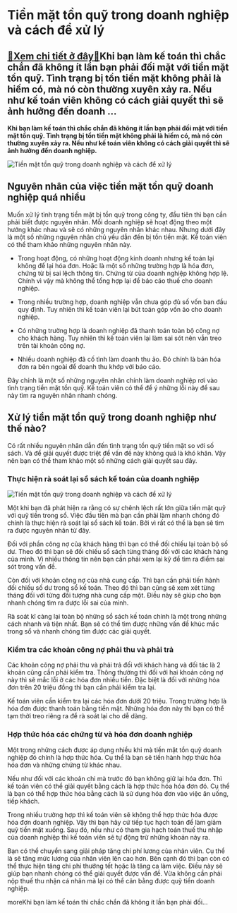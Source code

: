 Tiền mặt tồn quỹ trong doanh nghiệp và cách để xử lý
====================================================

[:gift:Xem chi tiết ở đây:gift:](https://hddtvn.com/tien-mat-ton-quy-trong-doanh-nghiep-va-cach-de-xu-ly/)Khi bạn làm kế toán thì chắc chắn đã không ít lần bạn phải đối mặt với tiền mặt tồn quỹ. Tình trạng bị tồn tiền mặt không phải là hiếm có, mà nó còn thường xuyên xảy ra. Nếu như kế toán viên không có cách giải quyết thì sẽ ảnh hưởng đến doanh …
----------------------------------------------------------------------------------------------------------------------------------------------------------------------------------------------------------------------------------------------------

**Khi bạn làm kế toán thì chắc chắn đã không ít lần bạn phải đối mặt với tiền mặt tồn quỹ. Tình trạng bị tồn tiền mặt không phải là hiếm có, mà nó còn thường xuyên xảy ra. Nếu như kế toán viên không có cách giải quyết thì sẽ ảnh hưởng đến doanh nghiệp.**


![Tiền mặt tồn quỹ trong doanh nghiệp và cách để xử lý](https://hddtvn.com/wp-content/uploads/2021/01/cach-giam-quy-tien-mat.jpg)


Nguyên nhân của việc tiền mặt tồn quỹ doanh nghiệp quá nhiều
------------------------------------------------------------


Muốn xử lý tình trạng tiền mặt bị tồn quỹ trong công ty, đầu tiên thì bạn cần phải biết được nguyên nhân. Mỗi doanh nghiệp sẽ hoạt động theo một hướng khác nhau và sẽ có những nguyên nhân khác nhau. Nhưng dưới đây là một số những nguyên nhân chủ yếu dẫn đến bị tồn tiền mặt. Kế toán viên có thể tham khảo những nguyên nhân này.




* Trong hoạt động, có những hoạt động kinh doanh nhưng kế toán lại không để lại hóa đơn. Hoặc là một số những trường hợp là hóa đơn, chứng từ bị sai lệch thông tin. Chứng từ của doanh nghiệp không hợp lệ. Chính vì vậy mà không thể tổng hợp lại để báo cáo thuế cho doanh nghiệp.

* Trong nhiều trường hợp, doanh nghiệp vẫn chưa góp đủ số vốn ban đầu quy định. Tuy nhiên thì kế toán viên lại bút toán góp vốn ảo cho doanh nghiệp.

* Có những trường hợp là doanh nghiệp đã thanh toán toàn bộ công nợ cho khách hàng. Tuy nhiên thì kế toán viên lại làm sai sót nên vẫn treo trên tài khoản công nợ.

* Nhiều doanh nghiệp đã cố tình làm doanh thu ảo. Đó chính là bán hóa đơn ra bên ngoài để doanh thu khớp với báo cáo.



Đây chính là một số những nguyên nhân chính làm doanh nghiệp rơi vào tình trạng tiền mặt tồn quỹ. Kế toán viên có thể để ý những lỗi này để sau này tìm ra nguyên nhân nhanh chóng.


Xử lý tiền mặt tồn quỹ trong doanh nghiệp như thế nào?
------------------------------------------------------


Có rất nhiều nguyên nhân dẫn đến tình trạng tồn quỹ tiền mặt so với số sách. Và để giải quyết được triệt để vấn đề này không quá là khó khăn. Vậy nên bạn có thể tham khảo một số những cách giải quyết sau đây.


### Thực hiện rà soát lại sổ sách kế toán của doanh nghiệp


![Tiền mặt tồn quỹ trong doanh nghiệp và cách để xử lý](https://hddtvn.com/wp-content/uploads/2021/01/xu-ly-tien-mat-ton-qua-nhieu-tai-quy-tien-mat-khi-quyet-toan-thue.jpg)


Một khi bạn đã phát hiện ra rằng có sự chênh lệch rất lớn giữa tiền mặt quỹ với quỹ tiền trong sổ. Việc đầu tiên mà bạn cần phải làm nhanh chóng đó chính là thực hiện rà soát lại sổ sách kế toán. Bởi vì rất có thể là bạn sẽ tìm ra được nguyên nhân từ đây.


Đối với phần công nợ của khách hàng thì bạn có thể đối chiếu lại toàn bộ số dư. Theo đó thì bạn sẽ đối chiếu sổ sách từng tháng đối với các khách hàng của mình. Vì nhiều thông tin nên bạn cần phải xem lại kỹ để tìm ra điểm sai sót trong vấn đề.


Còn đối với khoản công nợ của nhà cung cấp. Thì bạn cần phải tiến hành đối chiếu số dư trong sổ kế toán. Theo đó thì bạn cũng sẽ xem xét từng tháng đối với từng đối tượng nhà cung cấp một. Điều này sẽ giúp cho bạn nhanh chóng tìm ra được lỗi sai của mình.


Rà soát kĩ càng lại toàn bộ những sổ sách kế toán chính là một trong những cách nhanh và tiện nhất. Bạn sẽ có thể tìm được những vấn đề khúc mắc trong sổ và nhanh chóng tìm được các giải quyết.


### Kiểm tra các khoản công nợ phải thu và phải trả


Các khoản công nợ phải thu và phải trả đối với khách hàng và đối tác là 2 khoản cũng cần phải kiểm tra. Thông thường thì đối với hai khoản công nợ này thì sẽ mắc lỗi ở các hóa đơn nhiều tiền. Đặc biệt là đối với những hóa đơn trên 20 triệu đồng thì bạn cần phải kiểm tra lại.


Kế toán viên cần kiểm tra lại các hóa đơn dưới 20 triệu. Trong trường hợp là hóa đơn được thanh toán bằng tiền mặt. Những hóa đơn này thì bạn có thể tạm thời treo riêng ra để rà soát lại cho dễ dàng.


### Hợp thức hóa các chứng từ và hóa đơn doanh nghiệp


Một trong những cách được áp dụng nhiều khi mà tiền mặt tồn quỹ doanh nghiệp đó chính là hợp thức hóa. Cụ thể là bạn sẽ tiến hành hợp thức hóa hóa đơn và những chứng từ khác nhau.


Nếu như đối với các khoản chi mà trước đó bạn không giữ lại hóa đơn. Thì kế toán viên có thể giải quyết bằng cách là hợp thức hóa hóa đơn đó. Cụ thể là bạn có thể hợp thức hóa bằng cách là sử dụng hóa đơn vào việc ăn uống, tiếp khách.


Trong nhiều trường hợp thì kế toán viên sẽ không thể hợp thức hóa được hóa đơn doanh nghiệp. Vậy thì bạn hãy cứ tiếp tục hạch toán để làm giảm quỹ tiền mặt xuống. Sau đó, nếu như có tham gia hạch toán thuế thu nhập của doanh nghiệp thì kế toán viên sẽ tự động trừ những khoản này ra.


Bạn có thể chuyển sang giải pháp tăng chí phí lương của nhân viên. Cụ thể là sẽ tăng mức lương của nhân viên lên cao hơn. Bên cạnh đó thì bạn còn có thể thực hiện tăng chi phỉ thưởng tết hoặc là tăng ca làm việc. Điều này sẽ giúp bạn nhanh chóng có thể giải quyết được vấn đề. Vừa không cần phải nộp thuế thu nhận cá nhân mà lại có thể cân bằng được quỹ tiền doanh nghiệp.


moreKhi bạn làm kế toán thì chắc chắn đã không ít lần bạn phải đối…

